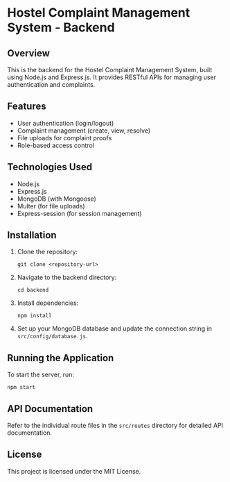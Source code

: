 # Hostel Complaint Management System - Backend

## Overview
This is the backend for the Hostel Complaint Management System, built using Node.js and Express.js. It provides RESTful APIs for managing user authentication and complaints.

## Features
- User authentication (login/logout)
- Complaint management (create, view, resolve)
- File uploads for complaint proofs
- Role-based access control

## Technologies Used
- Node.js
- Express.js
- MongoDB (with Mongoose)
- Multer (for file uploads)
- Express-session (for session management)

## Installation
1. Clone the repository:
   ```
   git clone <repository-url>
   ```
2. Navigate to the backend directory:
   ```
   cd backend
   ```
3. Install dependencies:
   ```
   npm install
   ```
4. Set up your MongoDB database and update the connection string in `src/config/database.js`.

## Running the Application
To start the server, run:
```
npm start
```

## API Documentation
Refer to the individual route files in the `src/routes` directory for detailed API documentation.

## License
This project is licensed under the MIT License.